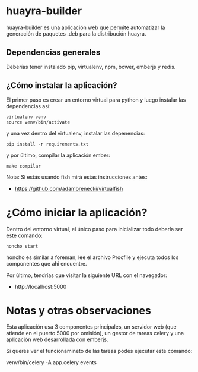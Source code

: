 # huayra-builder

huayra-builder es una aplicación web que permite
automatizar la generación de paquetes .deb
para la distribución huayra.

## Dependencias generales

Deberías tener instalado pip, virtualenv, npm, bower, emberjs y redis.


## ¿Cómo instalar la aplicación?

El primer paso es crear un entorno virtual para
python y luego instalar las dependencias
así:

```
virtualenv venv
source venv/bin/activate
```

y una vez dentro del virtualenv, instalar las depenencias:

```
pip install -r requirements.txt
```

y por último, compilar la aplicación ember:

```
make compilar
```

Nota: Si estás usando fish mirá estas instrucciones antes:

- https://github.com/adambrenecki/virtualfish


# ¿Cómo iniciar la aplicación?

Dentro del entorno virtual, el único paso para inicializar
todo debería ser este comando:

```
honcho start
```

honcho es similar a foreman, lee el archivo Procfile y ejecuta
todos los componentes que ahí encuentre.

Por último, tendrías que visitar la siguiente URL con el
navegador:

- http://localhost:5000


# Notas y otras observaciones

Esta aplicación usa 3 componentes principales, un servidor
web (que atiende en el puerto 5000 por omisión), un gestor
de tareas celery y una aplicación web desarrollada con emberjs.

Si querés ver el funcionamineto de las tareas podés ejecutar
este comando:

  venv/bin/celery -A app.celery events
